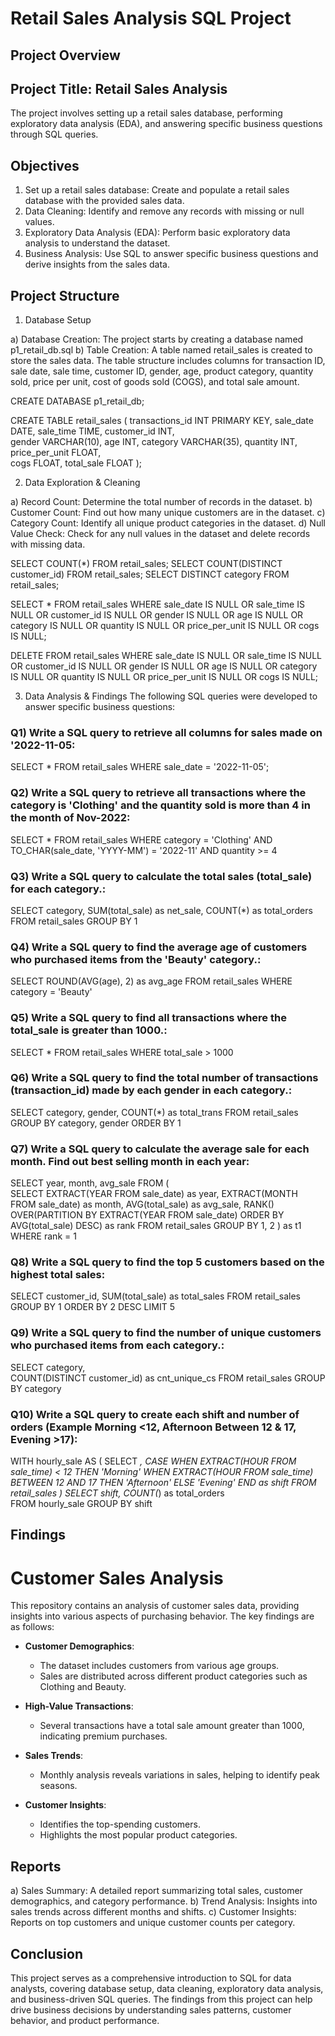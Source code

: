 # Retail Sales Analysis SQL Project
## Project Overview

## Project Title: Retail Sales Analysis

The project involves setting up a retail sales database, performing exploratory data analysis (EDA), and answering specific business questions through SQL queries.

## Objectives
1) Set up a retail sales database: Create and populate a retail sales database with the provided sales data.
2) Data Cleaning: Identify and remove any records with missing or null values.
3) Exploratory Data Analysis (EDA): Perform basic exploratory data analysis to understand the dataset.
4) Business Analysis: Use SQL to answer specific business questions and derive insights from the sales data.

## Project Structure
1. Database Setup

a) Database Creation: The project starts by creating a database named p1_retail_db.sql
b) Table Creation: A table named retail_sales is created to store the sales data. The table structure includes columns for transaction ID, sale date, sale time, customer ID, gender, age, product category, quantity sold, price per unit, cost of goods sold (COGS), and total sale amount.

CREATE DATABASE p1_retail_db;

CREATE TABLE retail_sales
(
    transactions_id INT PRIMARY KEY,
    sale_date DATE,	
    sale_time TIME,
    customer_id INT,	
    gender VARCHAR(10),
    age INT,
    category VARCHAR(35),
    quantity INT,
    price_per_unit FLOAT,	
    cogs FLOAT,
    total_sale FLOAT
);

2. Data Exploration & Cleaning

a) Record Count: Determine the total number of records in the dataset.
b) Customer Count: Find out how many unique customers are in the dataset.
c) Category Count: Identify all unique product categories in the dataset.
d) Null Value Check: Check for any null values in the dataset and delete records with missing data.

SELECT COUNT(*) FROM retail_sales;
SELECT COUNT(DISTINCT customer_id) FROM retail_sales;
SELECT DISTINCT category FROM retail_sales;

SELECT * FROM retail_sales
WHERE 
    sale_date IS NULL OR sale_time IS NULL OR customer_id IS NULL OR 
    gender IS NULL OR age IS NULL OR category IS NULL OR 
    quantity IS NULL OR price_per_unit IS NULL OR cogs IS NULL;

DELETE FROM retail_sales
WHERE 
    sale_date IS NULL OR sale_time IS NULL OR customer_id IS NULL OR 
    gender IS NULL OR age IS NULL OR category IS NULL OR 
    quantity IS NULL OR price_per_unit IS NULL OR cogs IS NULL;

3. Data Analysis & Findings
The following SQL queries were developed to answer specific business questions:

### Q1) Write a SQL query to retrieve all columns for sales made on '2022-11-05:

SELECT *
FROM retail_sales
WHERE sale_date = '2022-11-05';

### Q2) Write a SQL query to retrieve all transactions where the category is 'Clothing' and the quantity sold is more than 4 in the month of Nov-2022:

SELECT 
  *
FROM retail_sales
WHERE 
    category = 'Clothing'
    AND 
    TO_CHAR(sale_date, 'YYYY-MM') = '2022-11'
    AND
    quantity >= 4

### Q3) Write a SQL query to calculate the total sales (total_sale) for each category.:

SELECT 
    category,
    SUM(total_sale) as net_sale,
    COUNT(*) as total_orders
FROM retail_sales
GROUP BY 1

### Q4) Write a SQL query to find the average age of customers who purchased items from the 'Beauty' category.:

SELECT
    ROUND(AVG(age), 2) as avg_age
FROM retail_sales
WHERE category = 'Beauty'

### Q5) Write a SQL query to find all transactions where the total_sale is greater than 1000.:

SELECT * FROM retail_sales
WHERE total_sale > 1000

### Q6) Write a SQL query to find the total number of transactions (transaction_id) made by each gender in each category.:

SELECT 
    category,
    gender,
    COUNT(*) as total_trans
FROM retail_sales
GROUP 
    BY 
    category,
    gender
ORDER BY 1

### Q7) Write a SQL query to calculate the average sale for each month. Find out best selling month in each year:

SELECT 
       year,
       month,
    avg_sale
FROM 
(    
SELECT 
    EXTRACT(YEAR FROM sale_date) as year,
    EXTRACT(MONTH FROM sale_date) as month,
    AVG(total_sale) as avg_sale,
    RANK() OVER(PARTITION BY EXTRACT(YEAR FROM sale_date) ORDER BY AVG(total_sale) DESC) as rank
FROM retail_sales
GROUP BY 1, 2
) as t1
WHERE rank = 1

### Q8) Write a SQL query to find the top 5 customers based on the highest total sales:

SELECT 
    customer_id,
    SUM(total_sale) as total_sales
FROM retail_sales
GROUP BY 1
ORDER BY 2 DESC
LIMIT 5

### Q9) Write a SQL query to find the number of unique customers who purchased items from each category.:

SELECT 
    category,    
    COUNT(DISTINCT customer_id) as cnt_unique_cs
FROM retail_sales
GROUP BY category

### Q10) Write a SQL query to create each shift and number of orders (Example Morning <12, Afternoon Between 12 & 17, Evening >17):

WITH hourly_sale
AS
(
SELECT *,
    CASE
        WHEN EXTRACT(HOUR FROM sale_time) < 12 THEN 'Morning'
        WHEN EXTRACT(HOUR FROM sale_time) BETWEEN 12 AND 17 THEN 'Afternoon'
        ELSE 'Evening'
    END as shift
FROM retail_sales
)
SELECT 
    shift,
    COUNT(*) as total_orders    
FROM hourly_sale
GROUP BY shift

## Findings

# Customer Sales Analysis

This repository contains an analysis of customer sales data, providing insights into various aspects of purchasing behavior. The key findings are as follows:

- **Customer Demographics**: 
  - The dataset includes customers from various age groups.
  - Sales are distributed across different product categories such as Clothing and Beauty.

- **High-Value Transactions**:
  - Several transactions have a total sale amount greater than 1000, indicating premium purchases.

- **Sales Trends**:
  - Monthly analysis reveals variations in sales, helping to identify peak seasons.

- **Customer Insights**:
  - Identifies the top-spending customers.
  - Highlights the most popular product categories.


## Reports

a) Sales Summary: A detailed report summarizing total sales, customer demographics, and category performance.
b) Trend Analysis: Insights into sales trends across different months and shifts.
c) Customer Insights: Reports on top customers and unique customer counts per category.

## Conclusion

This project serves as a comprehensive introduction to SQL for data analysts, covering database setup, data cleaning, exploratory data analysis, and business-driven SQL queries. The findings from this project can help drive business decisions by understanding sales patterns, customer behavior, and product performance.
